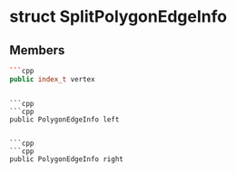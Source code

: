 # struct SplitPolygonEdgeInfo


## Members

```cpp
```cpp
public index_t vertex
```
```

```cpp
```cpp
public PolygonEdgeInfo left
```
```

```cpp
```cpp
public PolygonEdgeInfo right
```
```



